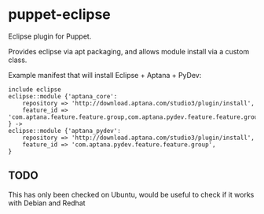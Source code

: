 puppet-eclipse
==============

Eclipse plugin for Puppet.

Provides eclipse via apt packaging, and allows module install via a custom class.

Example manifest that will install Eclipse + Aptana + PyDev:

    include eclipse
    eclipse::module {'aptana_core':
        repository => 'http://download.aptana.com/studio3/plugin/install',
        feature_id => 'com.aptana.feature.feature.group,com.aptana.pydev.feature.feature.group',
    } -> 
    eclipse::module {'aptana_pydev':
        repository => 'http://download.aptana.com/studio3/plugin/install',
        feature_id => 'com.aptana.pydev.feature.feature.group',
    }


TODO
----

This has only been checked on Ubuntu, would be useful to check if it works with Debian and Redhat

